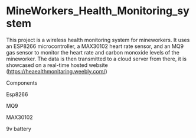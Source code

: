 # MineWorkers_Health_Monitoring_system
This project is a wireless health monitoring system for mineworkers. It uses an ESP8266 microcontroller, a MAX30102 heart rate sensor, and an MQ9 gas sensor to monitor the heart rate and carbon monoxide levels of the mineworker. The data is then transmitted to a cloud server from there, it is showcased on a real-time hosted website (https://heaealthmonitaring.weebly.com/)


Components
  
  Esp8266
 
   MQ9
 
   MAX30102
 
   9v battery
